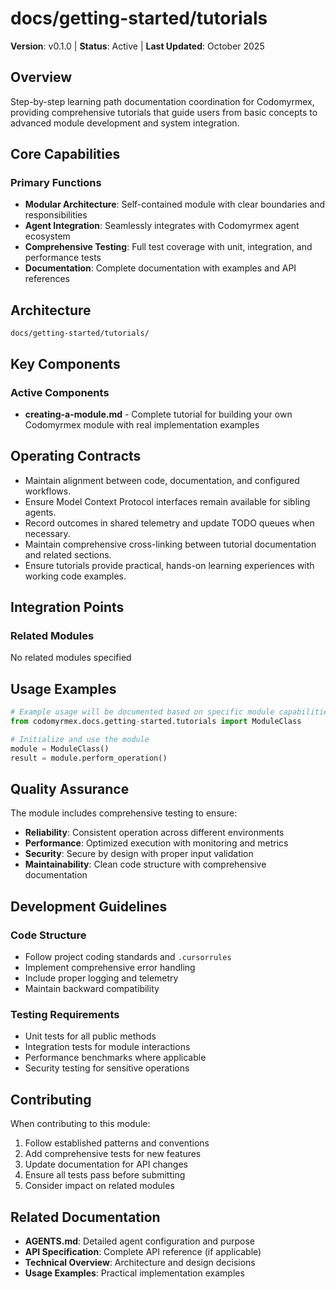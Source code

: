# docs/getting-started/tutorials

**Version**: v0.1.0 | **Status**: Active | **Last Updated**: October 2025

## Overview

Step-by-step learning path documentation coordination for Codomyrmex, providing comprehensive tutorials that guide users from basic concepts to advanced module development and system integration.

## Core Capabilities

### Primary Functions
- **Modular Architecture**: Self-contained module with clear boundaries and responsibilities
- **Agent Integration**: Seamlessly integrates with Codomyrmex agent ecosystem
- **Comprehensive Testing**: Full test coverage with unit, integration, and performance tests
- **Documentation**: Complete documentation with examples and API references

## Architecture

```
docs/getting-started/tutorials/
```

## Key Components

### Active Components
- **creating-a-module.md** - Complete tutorial for building your own Codomyrmex module with real implementation examples

## Operating Contracts

- Maintain alignment between code, documentation, and configured workflows.
- Ensure Model Context Protocol interfaces remain available for sibling agents.
- Record outcomes in shared telemetry and update TODO queues when necessary.
- Maintain comprehensive cross-linking between tutorial documentation and related sections.
- Ensure tutorials provide practical, hands-on learning experiences with working code examples.

## Integration Points

### Related Modules
No related modules specified

## Usage Examples

```python
# Example usage will be documented based on specific module capabilities
from codomyrmex.docs.getting-started.tutorials import ModuleClass

# Initialize and use the module
module = ModuleClass()
result = module.perform_operation()
```

## Quality Assurance

The module includes comprehensive testing to ensure:
- **Reliability**: Consistent operation across different environments
- **Performance**: Optimized execution with monitoring and metrics
- **Security**: Secure by design with proper input validation
- **Maintainability**: Clean code structure with comprehensive documentation

## Development Guidelines

### Code Structure
- Follow project coding standards and `.cursorrules`
- Implement comprehensive error handling
- Include proper logging and telemetry
- Maintain backward compatibility

### Testing Requirements
- Unit tests for all public methods
- Integration tests for module interactions
- Performance benchmarks where applicable
- Security testing for sensitive operations

## Contributing

When contributing to this module:
1. Follow established patterns and conventions
2. Add comprehensive tests for new features
3. Update documentation for API changes
4. Ensure all tests pass before submitting
5. Consider impact on related modules

## Related Documentation

- **AGENTS.md**: Detailed agent configuration and purpose
- **API Specification**: Complete API reference (if applicable)
- **Technical Overview**: Architecture and design decisions
- **Usage Examples**: Practical implementation examples
